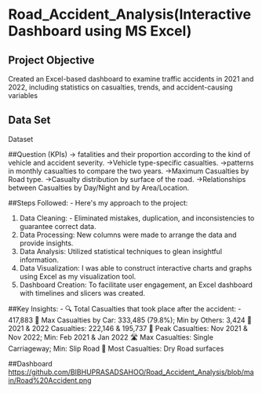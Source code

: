 # Road_Accident_Analysis(Interactive Dashboard using MS Excel)
## Project Objective
Created an Excel-based dashboard to examine traffic accidents in 2021 and 2022, including statistics on casualties, trends, and accident-causing variables

## Data Set
<a herf="https://docs.google.com/spreadsheets/d/1NwJdgh_XDgZZ-b0wO4upN_c6V6dZ-eUn/edit?usp=sharing&ouid=110809561979917201661&rtpof=true&sd=true"> Dataset </a>

##Question (KPIs)
-> fatalities and their proportion according to the kind of vehicle and accident severity.
->Vehicle type-specific casualties.
->patterns in monthly casualties to compare the two years.
->Maximum Casualties by Road type.
->Casualty distribution by surface of the road.
->Relationships between Casualties by Day/Night and by Area/Location.

##Steps Followed: -
Here's my approach to the project:
1. Data Cleaning: - Eliminated mistakes, duplication, and inconsistencies to guarantee correct data.
2. Data Processing: New columns were made to arrange the data and provide insights.
3. Data Analysis: Utilized statistical techniques to glean insightful information.
4. Data Visualization: I was able to construct interactive charts and graphs using Excel as my visualization tool.
5. Dashboard Creation: To facilitate user engagement, an Excel dashboard with timelines and slicers was created.

##Key Insights: -
🔍 Total Casualties that took place after the accident: - 417,883
🚗 Max Casualties by Car: 333,485 (79.8%); Min by Others: 3,424
📅 2021 & 2022 Casualties: 222,146 & 195,737
📅 Peak Casualties: Nov 2021 & Nov 2022; Min: Feb 2021 & Jan 2022
🛣️ Max Casualties: Single Carriageway; Min: Slip Road
🚧 Most Casualties: Dry Road surfaces

##Dashboard
https://github.com/BIBHUPRASADSAHOO/Road_Accident_Analysis/blob/main/Road%20Accident.png



